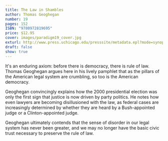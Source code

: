 ```yaml
---
title: The Law in Shambles
author: Thomas Geoghegan
number: 19
pages: 152
ISBN: "9780972819695"
price: $12.95
cover: images/paradigm19_cover.jpg
exturl: http://www.press.uchicago.edu/presssite/metadata.epl?mode=synopsis&bookkey=3534992
draft: false
show: true
---
```

It's an enduring axiom: before there is democracy, there is rule of law. Thomas Geoghegan argues here in his lively pamphlet that as the pillars of the American legal system are crumbling, so too is the American democracy. 

Geoghegan convincingly explains how the 2000 presidential election was only the first sign that justice is now driven by party politics. He notes how even lawyers are becoming disillusioned with the law, as federal cases are increasingly determined by whether they are heard by a Bush-appointed judge or a Clinton-appointed judge. 

Geoghegan ultimately contends that the sense of disorder in our legal system has never been greater, and we may no longer have the basic civic trust necessary to preserve the rule of law. 